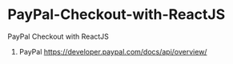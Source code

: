 # PayPal-Checkout-with-ReactJS
 PayPal Checkout with ReactJS
 
1) PayPal
https://developer.paypal.com/docs/api/overview/

